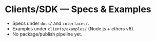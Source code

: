 # Clients/SDK — Specs & Examples
- Specs under `docs/` and `interfaces/`.
- Examples under `clients/examples/` (Node.js + ethers v6).
- No package/publish pipeline yet.

